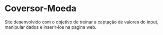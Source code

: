 # Coversor-Moeda
 
Site desenvolvido com o objetivo de treinar a captação de valores do input, manipular dados e inserir-los na pagina web.
